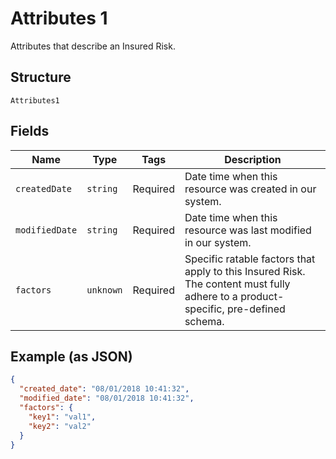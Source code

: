 
# Attributes 1

Attributes that describe an Insured Risk.

## Structure

`Attributes1`

## Fields

| Name | Type | Tags | Description |
|  --- | --- | --- | --- |
| `createdDate` | `string` | Required | Date time when this resource was created in our system. |
| `modifiedDate` | `string` | Required | Date time when this resource was last modified in our system. |
| `factors` | `unknown` | Required | Specific ratable factors that apply to this Insured Risk. The content must fully adhere to a product-specific, pre-defined schema. |

## Example (as JSON)

```json
{
  "created_date": "08/01/2018 10:41:32",
  "modified_date": "08/01/2018 10:41:32",
  "factors": {
    "key1": "val1",
    "key2": "val2"
  }
}
```


